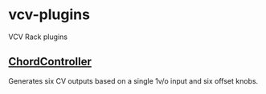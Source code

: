 # vcv-plugins
VCV Rack plugins

## [ChordController](/wilsontr/vcv-rack/ChordController)

Generates six CV outputs based on a single 1v/o input and six offset knobs.